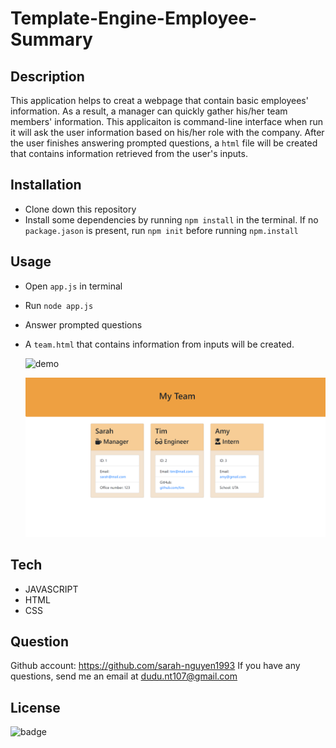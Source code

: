 # Template-Engine-Employee-Summary
## Description
This application helps to creat a webpage that contain basic employees' information. As a result, a manager can quickly gather his/her team members' information. This applicaiton is command-line interface when run it will ask the user information based on his/her role with the company. After the user finishes answering prompted questions, a `html` file will be created that contains information retrieved from the user's inputs.
## Installation
* Clone down this repository 
* Install some dependencies by running `npm install` in the terminal. If no `package.jason` is present, run `npm init` before running `npm.install`
## Usage
* Open `app.js` in terminal
* Run `node app.js`
* Answer prompted questions
* A `team.html` that contains information from inputs will be created.

 
    ![demo](./develop/assets/demo.gif)

 
 
    ![screenshot](./develop/assets/Screenshot.png)
## Tech
* JAVASCRIPT
* HTML
* CSS
## Question
Github account: https://github.com/sarah-nguyen1993
If you have any questions, send me an email at dudu.nt107@gmail.com 
## License
![badge](https://img.shields.io/badge/license-MIT-green) 
